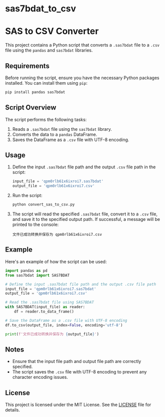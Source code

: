 # sas7bdat_to_csv

# SAS to CSV Converter

This project contains a Python script that converts a `.sas7bdat` file to a `.csv` file using the `pandas` and `sas7bdat` libraries.

## Requirements

Before running the script, ensure you have the necessary Python packages installed. You can install them using `pip`:

```sh
pip install pandas sas7bdat
```

## Script Overview

The script performs the following tasks:

1. Reads a `.sas7bdat` file using the `sas7bdat` library.
2. Converts the data to a `pandas` DataFrame.
3. Saves the DataFrame as a `.csv` file with UTF-8 encoding.

## Usage

1. Define the input `.sas7bdat` file path and the output `.csv` file path in the script:
    ```python
    input_file = 'qpm0rlb61x6ixroi7.sas7bdat'
    output_file = 'qpm0rlb61x6ixroi7.csv'
    ```

2. Run the script:
    ```sh
    python convert_sas_to_csv.py
    ```

3. The script will read the specified `.sas7bdat` file, convert it to a `.csv` file, and save it to the specified output path. If successful, a message will be printed to the console:
    ```
    文件已成功转换并保存为 qpm0rlb61x6ixroi7.csv
    ```

## Example

Here's an example of how the script can be used:

```python
import pandas as pd
from sas7bdat import SAS7BDAT

# Define the input .sas7bdat file path and the output .csv file path
input_file = 'qpm0rlb61x6ixroi7.sas7bdat'
output_file = 'qpm0rlb61x6ixroi7.csv'

# Read the .sas7bdat file using SAS7BDAT
with SAS7BDAT(input_file) as reader:
    df = reader.to_data_frame()

# Save the DataFrame as a .csv file with UTF-8 encoding
df.to_csv(output_file, index=False, encoding='utf-8')

print(f'文件已成功转换并保存为 {output_file}')
```

## Notes

- Ensure that the input file path and output file path are correctly specified.
- The script saves the `.csv` file with UTF-8 encoding to prevent any character encoding issues.

## License

This project is licensed under the MIT License. See the [LICENSE](LICENSE) file for details.
